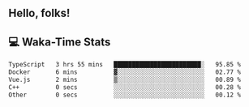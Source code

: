 
## Hello, folks!

## 💻 Waka-Time Stats
<!--START_SECTION:waka-->

```txt
TypeScript   3 hrs 55 mins   ████████████████████████░   95.85 %
Docker       6 mins          ▓░░░░░░░░░░░░░░░░░░░░░░░░   02.77 %
Vue.js       2 mins          ▒░░░░░░░░░░░░░░░░░░░░░░░░   00.89 %
C++          0 secs          ░░░░░░░░░░░░░░░░░░░░░░░░░   00.28 %
Other        0 secs          ░░░░░░░░░░░░░░░░░░░░░░░░░   00.12 %
```

<!--END_SECTION:waka-->


<br>


<!---
ShivamJhaa/ShivamJhaa is a ✨ special ✨ repository because its `README.md` (this file) appears on your GitHub profile.
You can click the Preview link to take a look at your changes.
--->
